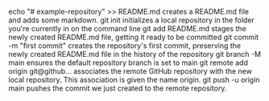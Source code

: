 echo "# example-repository" >> README.md creates a README.md file and adds some markdown.
git init initializes a local repository in the folder you're currently in on the command line
git add README.md stages the newly created README.md file, getting it ready to be committed
git commit -m "first commit" creates the repository's first commit, preserving the newly created README.md file in the history of the repository
git branch -M main ensures the default repository branch is set to main
git remote add origin git@github... associates the remote GitHub repository with the new local repository. This association is given the name origin.
git push -u origin main pushes the commit we just created to the remote repository.
